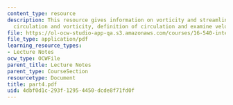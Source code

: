 ```yaml
---
content_type: resource
description: This resource gives information on vorticity and streamline curvature,
  circulation and vorticity, definition of circulation and examine velocity gradient.
file: https://ol-ocw-studio-app-qa.s3.amazonaws.com/courses/16-540-internal-flows-in-turbomachines-spring-2006/4dbf0d1c293f12954450dcde8f71fd0f_part4.pdf
file_type: application/pdf
learning_resource_types:
- Lecture Notes
ocw_type: OCWFile
parent_title: Lecture Notes
parent_type: CourseSection
resourcetype: Document
title: part4.pdf
uid: 4dbf0d1c-293f-1295-4450-dcde8f71fd0f
---
```

